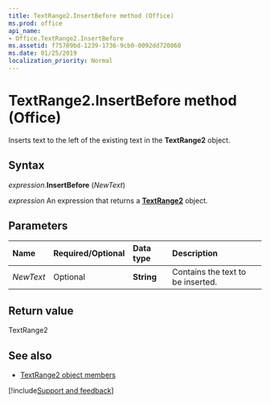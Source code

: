 ```yaml
---
title: TextRange2.InsertBefore method (Office)
ms.prod: office
api_name:
- Office.TextRange2.InsertBefore
ms.assetid: f75709bd-1239-1736-9cb0-0092dd720860
ms.date: 01/25/2019
localization_priority: Normal
---
```



# TextRange2.InsertBefore method (Office)

Inserts text to the left of the existing text in the **TextRange2** object.


## Syntax

_expression_.**InsertBefore** (_NewText_)

_expression_ An expression that returns a **[TextRange2](Office.TextRange2.md)** object.


## Parameters

|Name|Required/Optional|Data type|Description|
|:-----|:-----|:-----|:-----|
| _NewText_|Optional|**String**|Contains the text to be inserted.|

## Return value

TextRange2


## See also

- [TextRange2 object members](overview/Library-Reference/textrange2-members-office.md)



[!include[Support and feedback](~/includes/feedback-boilerplate.md)]